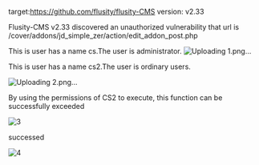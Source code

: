 target:https://github.com/flusity/flusity-CMS
version: v2.33

Flusity-CMS v2.33 discovered an unauthorized vulnerability that url is /cover/addons/jd_simple_zer/action/edit_addon_post.php



This is user has a name cs.The user is administrator. 
![Uploading 1.png…]()



This is user has a name cs2.The user is ordinary users.

![Uploading 2.png…]()


By using the permissions of CS2 to execute, this function can be successfully exceeded


![3](https://github.com/Hckwzh/cms/assets/128144400/9598e3ed-57f7-433c-884a-5925e43fd54f)


successed

![4](https://github.com/Hckwzh/cms/assets/128144400/dd14261c-abf1-434e-849d-ff79e894bf6b)

